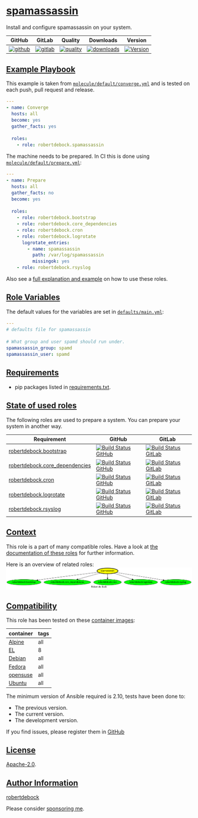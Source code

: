 # [spamassassin](#spamassassin)

Install and configure spamassassin on your system.

|GitHub|GitLab|Quality|Downloads|Version|
|------|------|-------|---------|-------|
|[![github](https://github.com/robertdebock/ansible-role-spamassassin/workflows/Ansible%20Molecule/badge.svg)](https://github.com/robertdebock/ansible-role-spamassassin/actions)|[![gitlab](https://gitlab.com/robertdebock-iac/ansible-role-spamassassin/badges/master/pipeline.svg)](https://gitlab.com/robertdebock-iac/ansible-role-spamassassin)|[![quality](https://img.shields.io/ansible/quality/23093)](https://galaxy.ansible.com/robertdebock/spamassassin)|[![downloads](https://img.shields.io/ansible/role/d/23093)](https://galaxy.ansible.com/robertdebock/spamassassin)|[![Version](https://img.shields.io/github/release/robertdebock/ansible-role-spamassassin.svg)](https://github.com/robertdebock/ansible-role-spamassassin/releases/)|

## [Example Playbook](#example-playbook)

This example is taken from [`molecule/default/converge.yml`](https://github.com/robertdebock/ansible-role-spamassassin/blob/master/molecule/default/converge.yml) and is tested on each push, pull request and release.

```yaml
---
- name: Converge
  hosts: all
  become: yes
  gather_facts: yes

  roles:
    - role: robertdebock.spamassassin
```

The machine needs to be prepared. In CI this is done using [`molecule/default/prepare.yml`](https://github.com/robertdebock/ansible-role-spamassassin/blob/master/molecule/default/prepare.yml):

```yaml
---
- name: Prepare
  hosts: all
  gather_facts: no
  become: yes

  roles:
    - role: robertdebock.bootstrap
    - role: robertdebock.core_dependencies
    - role: robertdebock.cron
    - role: robertdebock.logrotate
      logrotate_entries:
        - name: spamassassin
          path: /var/log/spamassassin
          missingok: yes
    - role: robertdebock.rsyslog
```

Also see a [full explanation and example](https://robertdebock.nl/how-to-use-these-roles.html) on how to use these roles.

## [Role Variables](#role-variables)

The default values for the variables are set in [`defaults/main.yml`](https://github.com/robertdebock/ansible-role-spamassassin/blob/master/defaults/main.yml):

```yaml
---
# defaults file for spamassassin

# What group and user spamd should run under.
spamassassin_group: spamd
spamassassin_user: spamd
```

## [Requirements](#requirements)

- pip packages listed in [requirements.txt](https://github.com/robertdebock/ansible-role-spamassassin/blob/master/requirements.txt).

## [State of used roles](#state-of-used-roles)

The following roles are used to prepare a system. You can prepare your system in another way.

| Requirement | GitHub | GitLab |
|-------------|--------|--------|
|[robertdebock.bootstrap](https://galaxy.ansible.com/robertdebock/bootstrap)|[![Build Status GitHub](https://github.com/robertdebock/ansible-role-bootstrap/workflows/Ansible%20Molecule/badge.svg)](https://github.com/robertdebock/ansible-role-bootstrap/actions)|[![Build Status GitLab](https://gitlab.com/robertdebock-iac/ansible-role-bootstrap/badges/master/pipeline.svg)](https://gitlab.com/robertdebock-iac/ansible-role-bootstrap)|
|[robertdebock.core_dependencies](https://galaxy.ansible.com/robertdebock/core_dependencies)|[![Build Status GitHub](https://github.com/robertdebock/ansible-role-core_dependencies/workflows/Ansible%20Molecule/badge.svg)](https://github.com/robertdebock/ansible-role-core_dependencies/actions)|[![Build Status GitLab](https://gitlab.com/robertdebock-iac/ansible-role-core_dependencies/badges/master/pipeline.svg)](https://gitlab.com/robertdebock-iac/ansible-role-core_dependencies)|
|[robertdebock.cron](https://galaxy.ansible.com/robertdebock/cron)|[![Build Status GitHub](https://github.com/robertdebock/ansible-role-cron/workflows/Ansible%20Molecule/badge.svg)](https://github.com/robertdebock/ansible-role-cron/actions)|[![Build Status GitLab](https://gitlab.com/robertdebock-iac/ansible-role-cron/badges/master/pipeline.svg)](https://gitlab.com/robertdebock-iac/ansible-role-cron)|
|[robertdebock.logrotate](https://galaxy.ansible.com/robertdebock/logrotate)|[![Build Status GitHub](https://github.com/robertdebock/ansible-role-logrotate/workflows/Ansible%20Molecule/badge.svg)](https://github.com/robertdebock/ansible-role-logrotate/actions)|[![Build Status GitLab](https://gitlab.com/robertdebock-iac/ansible-role-logrotate/badges/master/pipeline.svg)](https://gitlab.com/robertdebock-iac/ansible-role-logrotate)|
|[robertdebock.rsyslog](https://galaxy.ansible.com/robertdebock/rsyslog)|[![Build Status GitHub](https://github.com/robertdebock/ansible-role-rsyslog/workflows/Ansible%20Molecule/badge.svg)](https://github.com/robertdebock/ansible-role-rsyslog/actions)|[![Build Status GitLab](https://gitlab.com/robertdebock-iac/ansible-role-rsyslog/badges/master/pipeline.svg)](https://gitlab.com/robertdebock-iac/ansible-role-rsyslog)|

## [Context](#context)

This role is a part of many compatible roles. Have a look at [the documentation of these roles](https://robertdebock.nl/) for further information.

Here is an overview of related roles:
![dependencies](https://raw.githubusercontent.com/robertdebock/ansible-role-spamassassin/png/requirements.png "Dependencies")

## [Compatibility](#compatibility)

This role has been tested on these [container images](https://hub.docker.com/u/robertdebock):

|container|tags|
|---------|----|
|[Alpine](https://hub.docker.com/repository/docker/robertdebock/alpine/general)|all|
|[EL](https://hub.docker.com/repository/docker/robertdebock/enterpriselinux/general)|8|
|[Debian](https://hub.docker.com/repository/docker/robertdebock/debian/general)|all|
|[Fedora](https://hub.docker.com/repository/docker/robertdebock/fedora/general)|all|
|[opensuse](https://hub.docker.com/repository/docker/robertdebock/opensuse/general)|all|
|[Ubuntu](https://hub.docker.com/repository/docker/robertdebock/ubuntu/general)|all|

The minimum version of Ansible required is 2.10, tests have been done to:

- The previous version.
- The current version.
- The development version.

If you find issues, please register them in [GitHub](https://github.com/robertdebock/ansible-role-spamassassin/issues)

## [License](#license)

[Apache-2.0](https://github.com/robertdebock/ansible-role-spamassassin/blob/master/LICENSE).

## [Author Information](#author-information)

[robertdebock](https://robertdebock.nl/)

Please consider [sponsoring me](https://github.com/sponsors/robertdebock).
